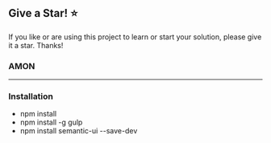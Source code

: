 ## Give a Star! :star:
If you like or are using this project to learn or start your solution, please give it a star. Thanks!
### AMON
<hr>

### Installation
- npm install
- npm install -g gulp
- npm install semantic-ui --save-dev